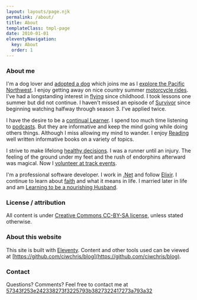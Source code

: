```yaml
---
layout: layouts/page.njk
permalink: /about/
title: About
templateClass: tmpl-page
date: 2010-01-01
eleventyNavigation:
  key: About
  order: 1
---
```


### About me

I'm a dog lover and [adopted a dog](http://PETHUB.ME/SPK-701172) which joins me as I [explore the Pacific Northwest](https://www.wta.org/go-outside/hikes/).
I enjoy getting away on nice country summer [motorcycle rides](https://www.motorcycleroads.com/motorcycle-rides-in/washington). I've had a longstanding interest in [flying](https://www.topgunmovie.com/) since childhood. I took lessons one summer but did not continue. I haven't missed an episode of [Survivor](https://en.wikipedia.org/wiki/Survivor_43) since beginning watching halfway through season 3. I've applied twice. 

I have the desire to be a [continual Learner](https://ln.ht/~ciwchris). I spend too much time listening to [podcasts](https://gist.github.com/ciwchris/b204fbbca6f240b0cf2e789797355e60). But they are informative and keep the mind going while doing others things. Although I miss allowing my mind to wander. I enjoy [Reading](https://bookshelf.christopherlopes.com) well written informative books on a variety of topics.

I strive to make lifelong [healthy decisions](https://ymcainw.org/). I was a runner until an injury. The feeling of the ground under my feet and the rush of endorphins afterward was magical. Now I [volunteer at track events](https://www.spokanesports.org/Indoormeets).

I'm a professional software developer. I work in [.Net](https://dot.net) and follow [Elixir](https://elixir-lang.org/). I continue to learn about [faith](https://www.commonprayerdaily.com/) and what it means in life. I married later in life and am [Learning to be a nourishing Husband](https://www.gottman.com/product/the-seven-principles-for-making-marriage-work/).

### License / attribution

All content is under [Creative Commons CC-BY-SA license](https://creativecommons.org/licenses/by-sa/4.0/), unless stated otherwise.

### About this website

This site is built with [Eleventy](https://www.11ty.dev/). Content and other tools used can be viewed at [https://github.com/ciwchris/blog](https://github.com/ciwchris/blog).

### Contact

Questions? Comments? Feel free to contact me at <a class="eml-protected" href="#">57343f253e242338273f3225793b3827322417273a793a32</a>

<script>
// https://dev.to/andrewlocknet/adding-simple-email-address-obfuscation-for-your-blog-like-cloudflare-scrape-shield-40f7
// Find all the elements on the page that use class="eml-protected"
var allElements = document.getElementsByClassName("eml-protected");

// Loop through all the elements, and update them
for (var i = 0; i < allElements.length; i++) {
    updateAnchor(allElements[i])
}

function updateAnchor(el) {
    // fetch the hex-encoded string
    var encoded = el.innerHTML;

    // decode the email, using the decodeEmail() function from before
    var decoded = decodeEmail(encoded);

    // Replace the text (displayed) content
    el.textContent = decoded;

    // Set the link to be a "mailto:" link
    el.href = 'mailto:' + decoded;
}

function decodeEmail(encodedString) {
    // Holds the final output
    var email = "";

    // Extract the first 2 letters
    var keyInHex = encodedString.substr(0, 2);

    // Convert the hex-encoded key into decimal
    var key = parseInt(keyInHex, 16);

    // Loop through the remaining encoded characters in steps of 2
    for (var n = 2; n < encodedString.length; n += 2) {

        // Get the next pair of characters
        var charInHex = encodedString.substr(n, 2)

        // Convert hex to decimal
        var char = parseInt(charInHex, 16);

        // XOR the character with the key to get the original character
        var output = char ^ key;

        // Append the decoded character to the output
        email += String.fromCharCode(output);
    }
    return email;
}

</script>
